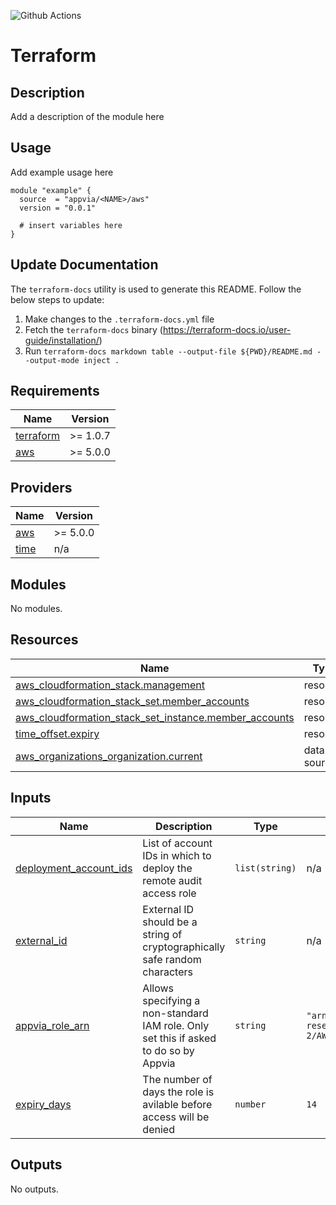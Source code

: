 ![Github Actions](../../actions/workflows/terraform.yml/badge.svg)

# Terraform <NAME>

## Description

Add a description of the module here

## Usage

Add example usage here

```hcl
module "example" {
  source  = "appvia/<NAME>/aws"
  version = "0.0.1"

  # insert variables here
}
```

## Update Documentation

The `terraform-docs` utility is used to generate this README. Follow the below steps to update:

1. Make changes to the `.terraform-docs.yml` file
2. Fetch the `terraform-docs` binary (https://terraform-docs.io/user-guide/installation/)
3. Run `terraform-docs markdown table --output-file ${PWD}/README.md --output-mode inject .`

<!-- BEGIN_TF_DOCS -->
## Requirements

| Name | Version |
|------|---------|
| <a name="requirement_terraform"></a> [terraform](#requirement\_terraform) | >= 1.0.7 |
| <a name="requirement_aws"></a> [aws](#requirement\_aws) | >= 5.0.0 |

## Providers

| Name | Version |
|------|---------|
| <a name="provider_aws"></a> [aws](#provider\_aws) | >= 5.0.0 |
| <a name="provider_time"></a> [time](#provider\_time) | n/a |

## Modules

No modules.

## Resources

| Name | Type |
|------|------|
| [aws_cloudformation_stack.management](https://registry.terraform.io/providers/hashicorp/aws/latest/docs/resources/cloudformation_stack) | resource |
| [aws_cloudformation_stack_set.member_accounts](https://registry.terraform.io/providers/hashicorp/aws/latest/docs/resources/cloudformation_stack_set) | resource |
| [aws_cloudformation_stack_set_instance.member_accounts](https://registry.terraform.io/providers/hashicorp/aws/latest/docs/resources/cloudformation_stack_set_instance) | resource |
| [time_offset.expiry](https://registry.terraform.io/providers/hashicorp/time/latest/docs/resources/offset) | resource |
| [aws_organizations_organization.current](https://registry.terraform.io/providers/hashicorp/aws/latest/docs/data-sources/organizations_organization) | data source |

## Inputs

| Name | Description | Type | Default | Required |
|------|-------------|------|---------|:--------:|
| <a name="input_deployment_account_ids"></a> [deployment\_account\_ids](#input\_deployment\_account\_ids) | List of account IDs in which to deploy the remote audit access role | `list(string)` | n/a | yes |
| <a name="input_external_id"></a> [external\_id](#input\_external\_id) | External ID should be a string of cryptographically safe random characters | `string` | n/a | yes |
| <a name="input_appvia_role_arn"></a> [appvia\_role\_arn](#input\_appvia\_role\_arn) | Allows specifying a non-standard IAM role. Only set this if asked to do so by Appvia | `string` | `"arn:aws:iam::730335310409:role/aws-reserved/sso.amazonaws.com/eu-west-2/AWSReservedSSO_WAFSupport_19c9bc61106389c3"` | no |
| <a name="input_expiry_days"></a> [expiry\_days](#input\_expiry\_days) | The number of days the role is avilable before access will be denied | `number` | `14` | no |

## Outputs

No outputs.
<!-- END_TF_DOCS -->
